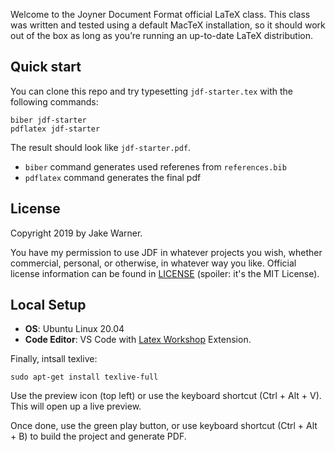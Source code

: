 Welcome to the Joyner Document Format official LaTeX class.
This class was written and tested using a default MacTeX installation,
so it should work out of the box
as long as you’re running an up-to-date LaTeX distribution.

## Quick start

You can clone this repo and try typesetting `jdf-starter.tex`
with the following commands:

    biber jdf-starter
    pdflatex jdf-starter

The result should look like `jdf-starter.pdf`.
* `biber` command generates used referenes from `references.bib` 
* `pdflatex` command generates the final pdf 

## License

Copyright 2019 by Jake Warner.

You have my permission to use JDF in whatever projects you wish,
whether commercial, personal, or otherwise, in whatever way you like.
Official license information can be found in [LICENSE](LICENSE)
(spoiler: it's the MIT License).

## Local Setup
- **OS**: Ubuntu Linux 20.04
- **Code Editor**: VS Code with [Latex Workshop](https://github.com/James-Yu/LaTeX-Workshop) Extension.

Finally, intsall texlive:
```
sudo apt-get install texlive-full
```

Use the preview icon (top left) or use the keyboard shortcut (Ctrl + Alt + V). This will open up a live preview.

Once done, use the green play button, or use keyboard shortcut (Ctrl + Alt + B) to build the project and generate PDF.
